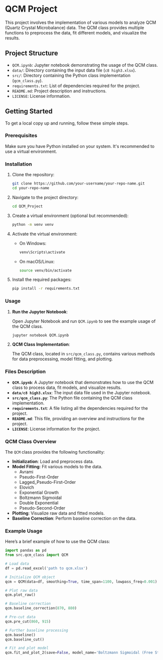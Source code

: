 # QCM Project

This project involves the implementation of various models to analyze QCM (Quartz Crystal Microbalance) data. The QCM class provides multiple functions to preprocess the data, fit different models, and visualize the results.

## Project Structure

- `QCM.ipynb`: Jupyter notebook demonstrating the usage of the QCM class.
- `data/`: Directory containing the input data file (`c8 high3.xlsx`).
- `src/`: Directory containing the Python class implementation (`qcm_class.py`).
- `requirements.txt`: List of dependencies required for the project.
- `README.md`: Project description and instructions.
- `LICENSE`: License information.

## Getting Started

To get a local copy up and running, follow these simple steps.

### Prerequisites

Make sure you have Python installed on your system. It's recommended to use a virtual environment.

### Installation

1. Clone the repository:

    ```bash
    git clone https://github.com/your-username/your-repo-name.git
    cd your-repo-name
    ```

2. Navigate to the project directory:

    ```bash
    cd QCM_Project
    ```

3. Create a virtual environment (optional but recommended):

    ```bash
    python -m venv venv
    ```

4. Activate the virtual environment:

    - On Windows:

        ```bash
        venv\Scripts\activate
        ```

    - On macOS/Linux:

        ```bash
        source venv/bin/activate
        ```

5. Install the required packages:

    ```bash
    pip install -r requirements.txt
    ```

### Usage

1. **Run the Jupyter Notebook**:

    Open Jupyter Notebook and run `QCM.ipynb` to see the example usage of the QCM class.

    ```bash
    jupyter notebook QCM.ipynb
    ```

2. **QCM Class Implementation**:

    The QCM class, located in `src/qcm_class.py`, contains various methods for data preprocessing, model fitting, and plotting. 

### Files Description

- **`QCM.ipynb`**: A Jupyter notebook that demonstrates how to use the QCM class to process data, fit models, and visualize results.
- **`data/c8 high3.xlsx`**: The input data file used in the Jupyter notebook.
- **`src/qcm_class.py`**: The Python file containing the QCM class implementation.
- **`requirements.txt`**: A file listing all the dependencies required for the project.
- **`README.md`**: This file, providing an overview and instructions for the project.
- **`LICENSE`**: License information for the project.

### QCM Class Overview

The `QCM` class provides the following functionality:

- **Initialization**: Load and preprocess data.
- **Model Fitting**: Fit various models to the data.
  - Avrami
  - Pseudo-First-Order
  - Lagged_Pseudo-First-Order
  - Elovich
  - Exponential Growth
  - Boltzmann Sigmoidal
  - Double Exponential
  - Pseudo-Second-Order
- **Plotting**: Visualize raw data and fitted models.
- **Baseline Correction**: Perform baseline correction on the data.

### Example Usage

Here’s a brief example of how to use the QCM class:

```python
import pandas as pd
from src.qcm_class import QCM

# Load data
df = pd.read_excel('path to qcm.xlsx')

# Initialize QCM object
qcm = QCM(data=df, smoothing=True, time_span=1100, lowpass_freq=0.001)

# Plot raw data
qcm.plot_raw()

# Baseline correction
qcm.baseline_correction(870, 880)

# Pre-cut data
qcm.pre_cut(860, 915)

# Further baseline processing
qcm.baseline()
qcm.baseline_cut()

# Fit and plot model
qcm.fit_and_plot_2(save=False, model_name='Boltzmann Sigmoidal (Free Start)')

